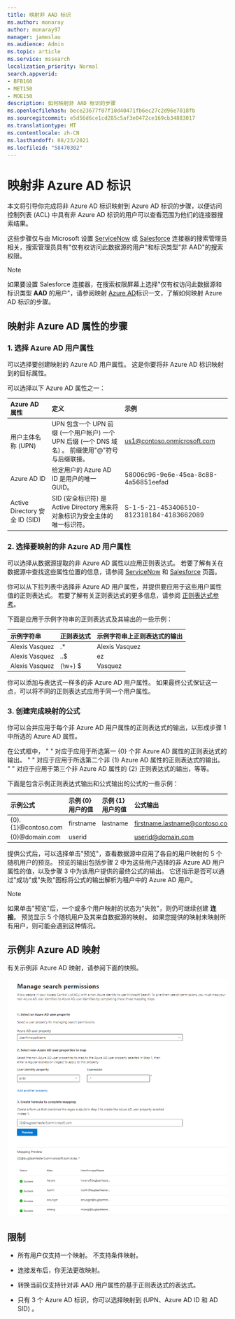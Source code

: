 ```yaml
---
title: 映射非 AAD 标识
ms.author: monaray
author: monaray97
manager: jameslau
ms.audience: Admin
ms.topic: article
ms.service: mssearch
localization_priority: Normal
search.appverid:
- BFB160
- MET150
- MOE150
description: 如何映射非 AAD 标识的步骤
ms.openlocfilehash: bece23677f07f10d40471fb6ec27c2d96e7018fb
ms.sourcegitcommit: e5d56d6ce1cd285c5af3e0472ce169cb34883017
ms.translationtype: MT
ms.contentlocale: zh-CN
ms.lasthandoff: 08/23/2021
ms.locfileid: "58470302"
---
```

# <a name="map-your-non-azure-ad-identities"></a>映射非 Azure AD 标识  

本文将引导你完成将非 Azure AD 标识映射到 Azure AD 标识的步骤，以便访问控制列表 (ACL) 中具有非 Azure AD 标识的用户可以查看范围为他们的连接器搜索结果。

这些步骤仅与由 Microsoft 设置 [ServiceNow](servicenow-connector.md) 或 [Salesforce](salesforce-connector.md) 连接器的搜索管理员相关，搜索管理员具有"仅有权访问此数据源的用户"和标识类型"非 AAD"的搜索权限。

>[!NOTE]
>如果要设置 Salesforce 连接器，在搜索权限屏幕上选择"仅有权访问此数据源和标识类型 **AAD** 的用户"，请参阅映射 [Azure AD](map-aad.md)标识一文，了解如何映射 Azure AD 标识的步骤。  

## <a name="steps-for-mapping-your-non-azure-ad-properties"></a>映射非 Azure AD 属性的步骤

### <a name="1-select-an-azure-ad-user-property"></a>1. 选择 Azure AD 用户属性  

可以选择要创建映射的 Azure AD 用户属性。 这是你要将非 Azure AD 标识映射到的目标属性。  

可以选择以下 Azure AD 属性之一：

| Azure AD 属性    | 定义           | 示例         |
| :------------------- | :------------------- |:--------------- |
| 用户主体名称 (UPN)  | UPN 包含一个 UPN 前缀 (一个用户帐户) 一个 UPN 后缀 (一个 DNS 域名) 。 前缀使用"@"符号与后缀联接。 | us1@contoso.onmicrosoft.com |
| Azure AD ID                 | 给定用户的 Azure AD ID 是用户的唯一 GUID。                 | 58006c96-9e6e-45ea-8c88-4a56851eefad            |
| Active Directory 安全 ID (SID)                   | SID (安全标识符) 是 Active Directory 用来将对象标识为安全主体的唯一标识符。                  | S-1-5-21-453406510-812318184-4183662089             |

### <a name="2-select-non-azure-ad-user-properties-to-map"></a>2. 选择要映射的非 Azure AD 用户属性

可以选择从数据源提取的非 Azure AD 属性以应用正则表达式。 若要了解有关在数据源中查找这些属性位置的信息，请参阅 [ServiceNow](servicenow-connector.md) 和 [Salesforce](salesforce-connector.md) 页面。  

你可以从下拉列表中选择非 Azure AD 用户属性，并提供要应用于这些用户属性值的正则表达式。 若要了解有关正则表达式的更多信息，请参阅 [正则表达式参考]( https://docs.microsoft.com/dotnet/standard/base-types/regular-expression-language-quick-reference)。  

下面是应用于示例字符串的正则表达式及其输出的一些示例： 

| 示例字符串                  | 正则表达式                 | 示例字符串上正则表达式的输出           |
| :------------------- | :------------------- |:---------------|
| Alexis Vasquez  | .* | Alexis Vasquez |
| Alexis Vasquez                 | ..$                 | ez            |
| Alexis Vasquez                  |  (\w+) $                  | Vasquez             |

你可以添加与表达式一样多的非 Azure AD 用户属性。 如果最终公式保证这一点，可以将不同的正则表达式应用于同一个用户属性。  

### <a name="3-create-formula-to-complete-mapping"></a>3. 创建完成映射的公式

你可以合并应用于每个非 Azure AD 用户属性的正则表达式的输出，以形成步骤 1 中所选的 Azure AD 属性。

在公式框中， " " 对应于应用于所选第一 {0} 个非 Azure  AD 属性的正则表达式的输出。 " " 对应于应用于所选第二个非 {1} Azure  AD 属性的正则表达式的输出。 " " 对应于应用于第三个非 Azure AD 属性的 {2} 正则表达式的输出，等等。   

下面是包含示例正则表达式输出和公式输出的公式的一些示例： 

| 示例公式                  | 示例 {0} 用户的值                 | 示例 {1} 用户的值           | 公式输出                  |
| :------------------- | :------------------- |:---------------|:---------------|
| {0}.{1}@contoso.com  | firstname | lastname |firstname.lastname@contoso.com
| {0}@domain.com                 | userid                 |             |userid@domain.com

提供公式后，可以选择单击"预览"，查看数据源中应用了各自的用户映射的 5 个随机用户的预览。 预览的输出包括步骤 2 中为这些用户选择的非 Azure AD 用户属性的值，以及步骤 3 中为该用户提供的最终公式的输出。 它还指示是否可以通过"成功"或"失败"图标将公式的输出解析为租户中的 Azure AD 用户。  

>[!NOTE]
>如果单击"预览"后，一个或多个用户映射的状态为"失败"，则仍可继续创建 **连接**。 预览显示 5 个随机用户及其来自数据源的映射。 如果您提供的映射未映射所有用户，则可能会遇到这种情况。

## <a name="sample-non-azure-ad-mapping"></a>示例非 Azure AD 映射

有关示例非 Azure AD 映射，请参阅下面的快照。

![如何填写非 Azure AD 映射页面的示例快照。](media/non-aad-mapping.png)

## <a name="limitations"></a>限制  

- 所有用户仅支持一个映射。 不支持条件映射。  

- 连接发布后，你无法更改映射。  

- 转换当前仅支持针对非 AAD 用户属性的基于正则表达式的表达式。

- 只有 3 个 Azure AD 标识，你可以选择映射到 (UPN、Azure AD ID 和 AD SID) 。